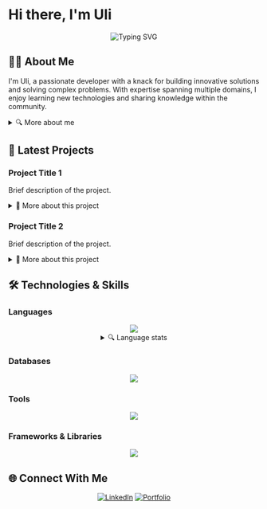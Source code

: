 # Hi there, I'm Uli

<div align="center">
  <img src="https://readme-typing-svg.herokuapp.com?font=Fira+Code&pause=1000&color=2E8DF7&background=98FF3500&center=true&vCenter=true&width=500&lines=Developer;Tech+Enthusiast;Problem+Solver;Lifelong+Learner" alt="Typing SVG" />
</div>

## 👨‍💻 About Me

I'm Uli, a passionate developer with a knack for building innovative solutions and solving complex problems. With expertise spanning multiple domains, I enjoy learning new technologies and sharing knowledge within the community.

<details>
<summary>🔍 More about me</summary>

- 🌐 Crafting full-stack applications and custom tools
- 📚 Lifelong learning and mentoring fellow developers
- 🛠️ Exploring new technologies and pushing boundaries

</details>

## 🚀 Latest Projects

<div align="center">


</div>

### Project Title 1

Brief description of the project.

<details>
<summary>📖 More about this project</summary>

Detailed description of the project, its purpose, and the technologies used.

[![Project Title 1](https://github-readme-stats.vercel.app/api/pin/?username=8FAx&repo=HoyoHelper&layout=compact&theme=blueberry&count_private=true&hide_border=true)](https://github.com/8FAx/HoyoHelper)

</details>

### Project Title 2

Brief description of the project.

<details>
<summary>📖 More about this project</summary>

Detailed description of the project, its purpose, and the technologies used.

</details>

## 🛠️ Technologies & Skills

### Languages
<div align="center">
  <img src="https://skillicons.dev/icons?i=js,ts,py,java,go,lua,css,html,bash&perline=5" />

<details>
<summary>🔍 Language stats</summary>
<img src="https://github-readme-stats.vercel.app/api/top-langs/?username=8FAX&layout=compact&theme=blueberry&count_private=true&hide_border=true" />

</details>

</div>

### Databases
<div align="center">
  <img src="https://skillicons.dev/icons?i=mongodb,mysql,postgres,redis,sqlite,sequelize&perline=6" />
</div>

### Tools
<div align="center">
  <img src="https://skillicons.dev/icons?i=docker,git,github,cloudflare,fastapi,express&perline=7" />
</div>

### Frameworks & Libraries
<div align="center">
  <img src="https://skillicons.dev/icons?i=react,nodejs,discordjs,electron,qt&perline=5" />
</div>

## 🌐 Connect With Me

<div align="center">

[![LinkedIn](https://img.shields.io/badge/LinkedIn-0077B5?style=for-the-badge&logo=linkedin&logoColor=white)](https://www.linkedin.com/in/uilliam-scott-7a3737302/)
[![Portfolio](https://img.shields.io/badge/Portfolio-4285F4?style=for-the-badge&logo=google-chrome&logoColor=white)](https://uilliam.com)

</div>
